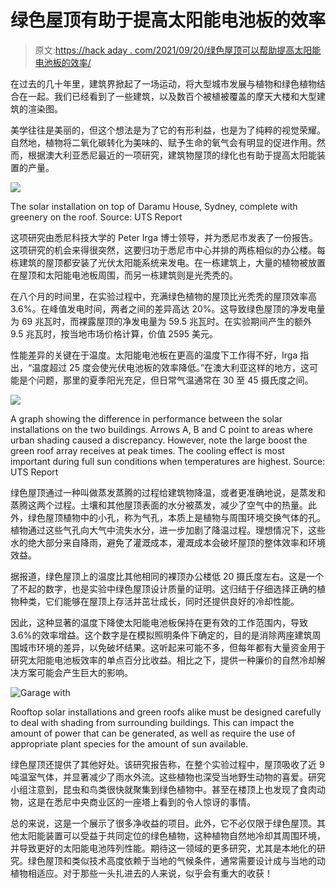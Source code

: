 # 绿色屋顶有助于提高太阳能电池板的效率

> 原文:[https://hack aday . com/2021/09/20/绿色屋顶可以帮助提高太阳能电池板的效率/](https://hackaday.com/2021/09/20/green-roofs-could-help-improve-solar-panel-efficiency/)

在过去的几十年里，建筑界掀起了一场运动，将大型城市发展与植物和绿色植物结合在一起。我们已经看到了一些建筑，以及数百个被植被覆盖的摩天大楼和大型建筑的渲染图。

美学往往是美丽的，但这个想法是为了它的有形利益，也是为了纯粹的视觉荣耀。自然地，植物将二氧化碳转化为美味的、赋予生命的氧气会有明显的促进作用。然而，根据澳大利亚悉尼最近的一项研究，建筑物屋顶的绿化也有助于提高太阳能装置的产量。

![](../Images/15b097ddc85e6239d6c7eccce13ab469.png)

The solar installation on top of Daramu House, Sydney, complete with greenery on the roof. Source: UTS Report

这项研究由悉尼科技大学的 Peter Irga 博士领导，并为悉尼市发表了一份报告。这项研究的机会来得很突然，这要归功于悉尼市中心并排的两栋相似的办公楼。每栋建筑的屋顶都安装了光伏太阳能系统来发电。在一栋建筑上，大量的植物被放置在屋顶和太阳能电池板周围，而另一栋建筑则是光秃秃的。

在八个月的时间里，在实验过程中，充满绿色植物的屋顶比光秃秃的屋顶效率高 3.6%。在峰值发电时间，两者之间的差异高达 20%。这导致绿色屋顶的净发电量为 69 兆瓦时，而裸露屋顶的净发电量为 59.5 兆瓦时。在实验期间产生的额外 9.5 兆瓦时，按当地市场价格计算，价值 2595 美元。

性能差异的关键在于温度。太阳能电池板在更高的温度下工作得不好，Irga 指出，“温度超过 25 度会使光伏电池板的效率降低。”在澳大利亚这样的地方，这可能是个问题，那里的夏季阳光充足，但日常气温通常在 30 至 45 摄氏度之间。

![](../Images/292f705bbd66a77a3237a5dc525150aa.png)

A graph showing the difference in performance between the solar installations on the two buildings. Arrows A, B and C point to areas where urban shading caused a discrepancy.
However, note the large boost the green roof array receives at peak times. The cooling effect is most important during full sun conditions when temperatures are highest.
Source: UTS Report

绿色屋顶通过一种叫做蒸发蒸腾的过程给建筑物降温，或者更准确地说，是蒸发和蒸腾这两个过程。土壤和其他屋顶表面的水分被蒸发，减少了空气中的热量。此外，绿色屋顶植物中的小孔，称为气孔，本质上是植物与周围环境交换气体的孔。植物通过这些气孔向大气中流失水分，进一步加剧了降温过程。理想情况下，这些水的绝大部分来自降雨，避免了灌溉成本，灌溉成本会破坏屋顶的整体效率和环境效益。

据报道，绿色屋顶上的温度比其他相同的裸顶办公楼低 20 摄氏度左右。这是一个了不起的数字，也是实验中绿色屋顶设计质量的证明。这归结于仔细选择正确的植物种类，它们能够在屋顶上存活并茁壮成长，同时还提供良好的冷却性能。

因此，这种显著的温度下降使太阳能电池板保持在更有效的工作范围内，导致 3.6%的效率增益。这个数字是在模拟照明条件下确定的，目的是消除两座建筑周围城市环境的差异，以免破坏结果。这听起来可能不多，但每年都有大量资金用于研究太阳能电池板效率的单点百分比收益。相比之下，提供一种廉价的自然冷却解决方案可能会产生巨大的影响。

![Garage with ](../Images/e631ce212be913ff03d37f6353e58380.png)

Rooftop solar installations and green roofs alike must be designed carefully to deal with shading from surrounding buildings. This can impact the amount of power that can be generated, as well as require the use of appropriate plant species for the amount of sun available.

绿色屋顶还提供了其他好处。该研究报告称，在整个实验过程中，屋顶吸收了近 9 吨温室气体，并显著减少了雨水外流。这些植物也深受当地野生动物的喜爱。研究小组注意到，昆虫和鸟类很快就聚集到绿色植物中。甚至在楼顶上也发现了食肉动物，这是在悉尼中央商业区的一座塔上看到的令人惊讶的事情。

总的来说，这是一个展示了很多净收益的项目。此外，它不必仅限于绿色屋顶。其他太阳能装置可以受益于共同定位的绿色植物，这种植物自然地冷却其周围环境，并导致更好的太阳能电池阵列性能。期待这一领域的更多研究，尤其是本地化的研究。绿色屋顶和类似技术高度依赖于当地的气候条件，通常需要设计成与当地的动植物相适应。对于那些一头扎进去的人来说，似乎会有重大的收获！